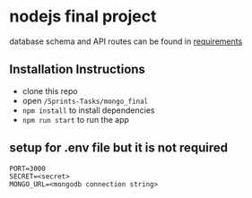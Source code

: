 # nodejs final project
database schema and API routes can be found in [requirements](./requirements.md)

## Installation Instructions
- clone this repo
- open `/Sprints-Tasks/mongo_final`
- `npm install` to install dependencies
- `npm run start` to run the app

## setup for .env file but it is not required
```
PORT=3000
SECRET=<secret>
MONGO_URL=<mongodb connection string>
```

